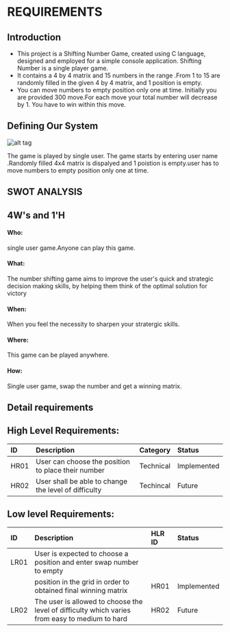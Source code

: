 # REQUIREMENTS

## Introduction

* This project is a Shifting Number Game, created using C language, designed and employed for a simple console application.
Shifting Number is a single player game.
* It contains  a 4 by 4 matrix and  15 numbers in the range .From 1 to 15 are randomly filled in the given 4 by 4 matrix, and 1 position is empty.
* You can move numbers to empty position only one at time. Initially you are provided 300 move.For each move your total number will decrease by 1. You have to win within this move.


## Defining Our System
![alt tag](https://github.com/chandana0777/c-project/issues/1#issue-937921718)


The game is played by single user.  The game starts by entering user name .Randomly filled 4x4 matrix is dispalyed and 1 poistion is empty.user has to move numbers to empty position  only one at time.


## SWOT ANALYSIS


## 4W's and 1'H

#### Who:
single user game.Anyone can play this game.

#### What:
The number shifting game aims to improve the user's quick and strategic decision making skills, by helping them think of the optimal solution for victory

#### When:
When you feel the necessity to sharpen your stratergic skills.

#### Where:
This game can be played anywhere.

#### How:
Single user game, swap the number and get a winning matrix.

## Detail requirements

## High Level Requirements:
|ID	     |Description	                                       |Category	   |Status      |
| :---   | :---                                                | :---          | :---       |
|HR01	 |User can choose the position to place their number   |Technical	   |Implemented |
|HR02	 |User shall be able to change the level of difficulty |Techincal	   |Future      |


## Low level Requirements:

|ID	     |Description	                                                                                |HLR ID	  |Status       |
| :---   | :---                                                                                         | :---    | :---        |
|LR01	 |User is expected to choose a position and enter swap number to empty                          |         |             |
|        |position in the grid in order to obtained final winning matrix                                |	HR01  |Implemented  |
|LR02	 |The user is allowed to choose the level of difficulty which varies from easy to medium to hard|	HR02  |Future       |
